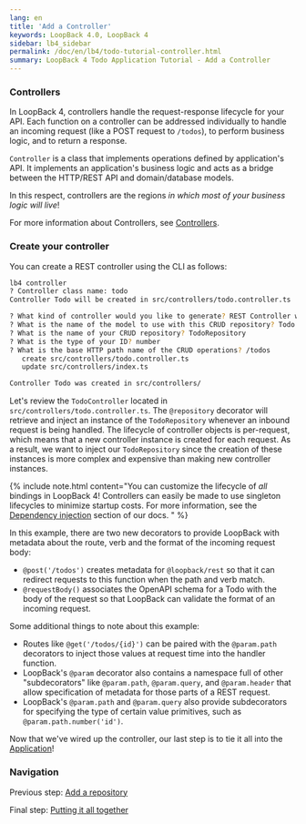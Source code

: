```yaml
---
lang: en
title: 'Add a Controller'
keywords: LoopBack 4.0, LoopBack 4
sidebar: lb4_sidebar
permalink: /doc/en/lb4/todo-tutorial-controller.html
summary: LoopBack 4 Todo Application Tutorial - Add a Controller
---
```


### Controllers

In LoopBack 4, controllers handle the request-response lifecycle for your API.
Each function on a controller can be addressed individually to handle an
incoming request (like a POST request to `/todos`), to perform business logic,
and to return a response.

`Controller` is a class that implements operations defined by application's API.
It implements an application's business logic and acts as a bridge between the
HTTP/REST API and domain/database models.

In this respect, controllers are the regions _in which most of your business
logic will live_!

For more information about Controllers, see
[Controllers](https://loopback.io/doc/en/lb4/Controllers.html).

### Create your controller

You can create a REST controller using the CLI as follows:

```sh
lb4 controller
? Controller class name: todo
Controller Todo will be created in src/controllers/todo.controller.ts

? What kind of controller would you like to generate? REST Controller with CRUD functions
? What is the name of the model to use with this CRUD repository? Todo
? What is the name of your CRUD repository? TodoRepository
? What is the type of your ID? number
? What is the base HTTP path name of the CRUD operations? /todos
   create src/controllers/todo.controller.ts
   update src/controllers/index.ts

Controller Todo was created in src/controllers/
```

Let's review the `TodoController` located in
`src/controllers/todo.controller.ts`. The `@repository` decorator will retrieve
and inject an instance of the `TodoRepository` whenever an inbound request is
being handled. The lifecycle of controller objects is per-request, which means
that a new controller instance is created for each request. As a result, we want
to inject our `TodoRepository` since the creation of these instances is more
complex and expensive than making new controller instances.

{% include note.html content="You can customize the lifecycle of _all_ bindings in LoopBack 4! Controllers can easily be made to use singleton lifecycles to minimize startup costs. For more information, see the [Dependency injection](Dependency-injection.md) section of our docs.
" %}

In this example, there are two new decorators to provide LoopBack with metadata
about the route, verb and the format of the incoming request body:

- `@post('/todos')` creates metadata for `@loopback/rest` so that it can
  redirect requests to this function when the path and verb match.
- `@requestBody()` associates the OpenAPI schema for a Todo with the body of the
  request so that LoopBack can validate the format of an incoming request.

Some additional things to note about this example:

- Routes like `@get('/todos/{id}')` can be paired with the `@param.path`
  decorators to inject those values at request time into the handler function.
- LoopBack's `@param` decorator also contains a namespace full of other
  "subdecorators" like `@param.path`, `@param.query`, and `@param.header` that
  allow specification of metadata for those parts of a REST request.
- LoopBack's `@param.path` and `@param.query` also provide subdecorators for
  specifying the type of certain value primitives, such as
  `@param.path.number('id')`.

Now that we've wired up the controller, our last step is to tie it all into the
[Application](todo-tutorial-putting-it-together.md)!

### Navigation

Previous step: [Add a repository](todo-tutorial-repository.md)

Final step: [Putting it all together](todo-tutorial-putting-it-together.md)
